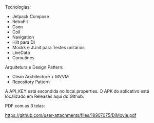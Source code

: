 Tecnologias:

- Jetpack Compose
- RetroFit
- Gson
- Coil
- Navigation
- Hilt para DI
- Mockk e JUnit para Testes unitários
- LiveData
- Coroutines

Arquitetura e Design Pattern:

- Clean Architecture + MVVM
- Repository Pattern

A API_KEY está escondida no local.properties.
O APK do aplicativo está localizado em Releases aqui do Github.

PDF com as 3 telas: 

https://github.com/user-attachments/files/18907075/DiMovie.pdf

